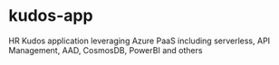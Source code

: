 # kudos-app
HR Kudos application leveraging Azure PaaS including serverless, API Management, AAD, CosmosDB, PowerBI and others
